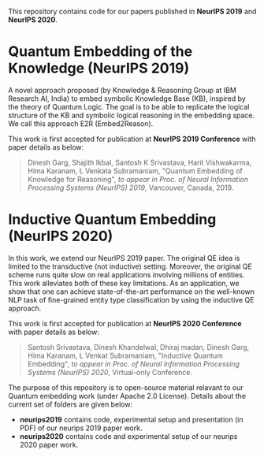 This repository contains code for our papers published in **NeurIPS 2019** and **NeurIPS 2020**.


# Quantum Embedding of the Knowledge (NeurIPS 2019)

A novel approach proposed (by Knowledge & Reasoning Group at IBM Research AI, India) to embed symbolic Knowledge Base (KB), inspired by the theory of Quantum Logic. The goal is to be able to replicate the logical structure of the KB and symbolic logical reasoning in the embedding space. We call this approach E2R (Embed2Reason).


This work is first accepted for publication at **NeurIPS 2019 Conference** with paper details as below: 
> Dinesh Garg, Shajith Ikbal, Santosh K Srivastava, Harit Vishwakarma, Hima Karanam, L Venkata Subramaniam, "Quantum Embedding of Knowledge for Reasoning", _to appear in Proc. of Neural Information Processing Systems (NeurIPS) 2019_, Vancouver, Canada, 2019.

# Inductive Quantum Embedding (NeurIPS 2020)

In this work, we extend our NeurIPS 2019 paper. The original QE idea is limited to the transductive (not inductive) setting. Moreover, the original QE scheme runs quite slow on real applications involving millions of entities. This work alleviates both of these key limitations. As an application, we show that one can achieve state-of-the-art performance on the well-known NLP task of fine-grained entity type classification by using the inductive QE approach.

This work is first accepted for publication at **NeurIPS 2020 Conference** with paper details as below: 
> Santosh Srivastava, Dinesh Khandelwal, Dhiraj madan, Dinesh Garg, Hima Karanam, L Venkat Subramaniam, "Inductive Quantum Embedding", _to appear in Proc. of Neural Information Processing Systems (NeurIPS) 2020_, Virtual-only Conference.

The purpose of this repository is to open-source material relavant to our Quantum embedding work (under Apache 2.0 License). Details about the current set of folders are given below:
* **neurips2019** contains code, experimental setup and presentation (in PDF) of our neurips 2019 paper work.
* **neurips2020** contains code and experimental setup of our neurips 2020 paper work.
